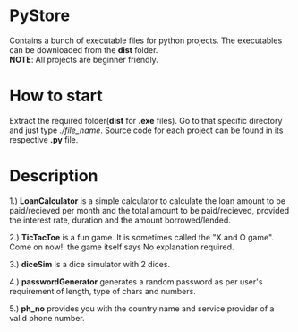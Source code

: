 # PyStore
Contains a bunch of executable files for python projects. 
The executables can be downloaded from the **dist** folder.    
**NOTE**: All projects are beginner friendly.

# How to start 
Extract the required folder(**dist** for **.exe** files). Go to that specific directory and just type *./file_name*.
Source code for each project can be found in its respective **.py** file.

# Description

1.) **LoanCalculator** is a simple calculator to calculate the loan amount to be paid/recieved per month and the total amount to be paid/recieved, provided the interest rate, duration and the amount borrowed/lended.

2.) **TicTacToe** is a fun game. It is sometimes called the "X and O game". Come on now!! the game itself says No explanation required.

3.) **diceSim** is a dice simulator with 2 dices.

4.) **passwordGenerator** generates a random password as per user's requirement of length, type of chars and numbers.

5.) **ph_no** provides you with the country name and service provider of a valid phone number.
